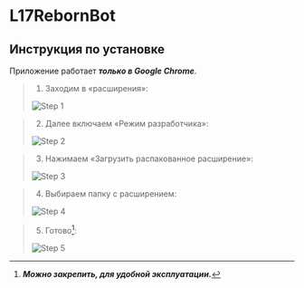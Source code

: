 # L17RebornBot

## Инструкция по установке 
Приложение работает ***только в Google Chrome***.

> 1. Заходим в «расширения»:
> 
> ![Step 1](https://s71myt.storage.yandex.net/rdisk/098db9fbd2716508b6dac968a8c2859c52604d7336927281b04f995ad680d98b/63c329c0/Iwn5UFuf4AHI5UYxK8fVvTvD3s6u9Tw-QrXk7kQgGDfOYKv6rEySgtTSAd4ZTcreYNISHJnmFTYq8nwci7j4JQ==?uid=1111800083&filename=1.png&disposition=inline&hash=&limit=0&content_type=image%2Fpng&owner_uid=1111800083&fsize=32060&hid=539aebd69261180691c7cc05ab559743&media_type=image&tknv=v2&etag=113fd091745c788607b88e9461ca099e&rtoken=xaus2BkSxhbc&force_default=yes&ycrid=na-1f9ebd222d2c504d7efd6f0ebde27fd0-downloader2f&ts=5f240b3cdf000&s=d0f8f4800177f0cb80df7202a8a763347fc26e862ab123b4dcdb653bd1a1561e&pb=U2FsdGVkX181_rmhvGx6u3cfeoAeTdfPds29kOFcSAuPcOzhScmSedlogAQy5QIfR29Mm4N7dlTp19XAKbhiUOgQEZLS7Mmyf8nuZzAKDdE)


> 2. Далее включаем «Режим разработчика»:
> 
> ![Step 2](https://s18vla.storage.yandex.net/rdisk/6a551aa5aa374e586e0eb224cfbf82d53de2a6213593b8d8fe1ce4c4ff48deaa/63c32917/Iwn5UFuf4AHI5UYxK8fVvQA6aUVrdm1hxLrGYdj5IrhsNctk_x-e5FE3qerfN0njwiBjzACAWNCywrRbWpbD8A==?uid=1111800083&filename=2.png&disposition=inline&hash=&limit=0&content_type=image%2Fpng&owner_uid=1111800083&fsize=6167&hid=e57f2da4c0bae54e6e9369ba7a444a23&media_type=image&tknv=v2&etag=3180a20a714cb9f5b4237207bf508a66&rtoken=wHkvcrWWVUYv&force_default=yes&ycrid=na-563ae2585bf90ec5db59a67d291b98f1-downloader2f&ts=5f240a9bb33c0&s=671875712bd2cae0d8ce32748230aee08f8485812043c2eec7d86f584d0aa0be&pb=U2FsdGVkX19BYTzBTQBHibbR2dY0KPG2gKn_nzQt5dmZK3qFG1s-29WIq50uDFPDtbBI0_-9XA5RPmRCW7Z6set_xmTglDbmXxM4lwW2vZE)

> 3. Нажимаем «Загрузить распакованное расширение»:
> 
> ![Step 3](https://s409vla.storage.yandex.net/rdisk/52724e40e366f98d27b8bcf1f019fdc10acb135624569bf0a466ececd38da84f/63c3292c/Iwn5UFuf4AHI5UYxK8fVvainzS4GgcmhO8JgKClYGaVONdQlaf7UglCZotN0sgcgAY6Q2hKz385RQK4KUJYd2A==?uid=1111800083&filename=3.png&disposition=inline&hash=&limit=0&content_type=image%2Fpng&owner_uid=1111800083&fsize=12531&hid=39b7407bdab91da641751ef3f54ec3d4&media_type=image&tknv=v2&etag=e8f660ab22986ae9b2b6b1ebde270de7&rtoken=mpbP8mRv2HJN&force_default=yes&ycrid=na-1b9c48a7881038f799840a629b119df0-downloader2f&ts=5f240aafba300&s=2151bdc2a639bf156b5e7790d64ac862a219990c0edbd50f8e3cbc1fc7debc42&pb=U2FsdGVkX1_d6FkZfR_1cZWkXVu-pz3PMUjtMf1T1A_qjF0KMwm_dQD_QJ07N3kAKV0ylCi2KV_ezutEfUGnmENFjDFWHfqaoA7hAfubdu8)

> 4. Выбираем папку с расширением:
> 
> ![Step 4](https://s308sas.storage.yandex.net/rdisk/29edca5523a9020ddfd6814da7a67f606092f5b6427b607d484347c31088be6b/63c3293e/Iwn5UFuf4AHI5UYxK8fVvdBHRp1UcITIB2jWwZszeNS5jiCWxddAfUg1n1DdRPyU0xK7NbVAtZbBx2nIxG2cPw==?uid=1111800083&filename=4.png&disposition=inline&hash=&limit=0&content_type=image%2Fpng&owner_uid=1111800083&fsize=6868&hid=f2c70dcd32e92b0d34131608aac79eca&media_type=image&tknv=v2&etag=d8cb52cee561fe7ca37840632ff1fbd2&rtoken=skKzttuBfKf6&force_default=yes&ycrid=na-9fd7f5fa489cdb85d6974715789043d4-downloader2f&ts=5f240ac0e4b80&s=de896e7568243ff36e38ebcfd5b96e5ec0a86fe1c5850a696c70f36ed76eedc9&pb=U2FsdGVkX1_qo3RHGo_XibHsM4DYenNG21cdAehg1RRjgLlQH1Bar1aXpkD1peDWC0m1XryG1w7ZzNnTY7VoQAII-qQollGkkFqVmjkWrlU)

> 5. Готово[^1]:
> 
> ![Step 5](https://s358iva.storage.yandex.net/rdisk/f499944cc34f1cb3ee490b31efa2075d8de0489e8d966905a179b8eaeb75e4ea/63c3294b/Iwn5UFuf4AHI5UYxK8fVvVdaXZulRMOPYeohPOVun5cNjqbnn8tI0ZHjmsVzXSHKgVZfMw6HN7NsRzVX_Y7QiQ==?uid=1111800083&filename=5.png&disposition=inline&hash=&limit=0&content_type=image%2Fpng&owner_uid=1111800083&fsize=10005&hid=909a24dad395134a1a25ce4835d93ccb&media_type=image&tknv=v2&etag=dd5b5a49fee0d5be0ba463964f28f230&rtoken=KNlKHfrzPyQI&force_default=yes&ycrid=na-57e1cfb49f05f0c1dba3918721990538-downloader2f&ts=5f240acd4a8c0&s=3b0559fa6c4c01e62a367ad61d4c5714e0440238748e87748e89c4d167028eef&pb=U2FsdGVkX1-5fLBAOCRw9fDHj9PoXpt4iiMJGD73RZTkASkkHnufv_Zl7YujXdzGSGFnuXqk-FVxZl5w_HCoBburmKk2kZ79Gbbeg98fo1c)

[^1]: ***Можно закрепить, для удобной эксплуатации.***


